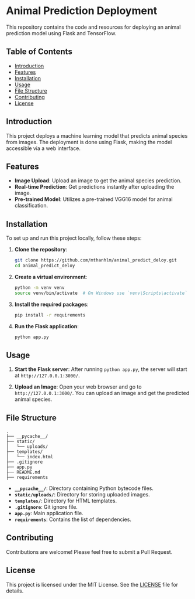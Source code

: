 # Animal Prediction Deployment

This repository contains the code and resources for deploying an animal prediction model using Flask and TensorFlow.

## Table of Contents

- [Introduction](#introduction)
- [Features](#features)
- [Installation](#installation)
- [Usage](#usage)
- [File Structure](#file-structure)
- [Contributing](#contributing)
- [License](#license)

## Introduction

This project deploys a machine learning model that predicts animal species from images. The deployment is done using Flask, making the model accessible via a web interface.

## Features

- **Image Upload**: Upload an image to get the animal species prediction.
- **Real-time Prediction**: Get predictions instantly after uploading the image.
- **Pre-trained Model**: Utilizes a pre-trained VGG16 model for animal classification.

## Installation

To set up and run this project locally, follow these steps:

1. **Clone the repository**:
   ```bash
   git clone https://github.com/mthanhlm/animal_predict_deloy.git
   cd animal_predict_deloy
   ```

2. **Create a virtual environment**:
   ```bash
   python -m venv venv
   source venv/bin/activate  # On Windows use `venv\Scripts\activate`
   ```

3. **Install the required packages**:
   ```bash
   pip install -r requirements
   ```

4. **Run the Flask application**:
   ```bash
   python app.py
   ```

## Usage

1. **Start the Flask server**:
   After running `python app.py`, the server will start at `http://127.0.0.1:3000/`.

2. **Upload an Image**:
   Open your web browser and go to `http://127.0.0.1:3000/`. You can upload an image and get the predicted animal species.

## File Structure

```plaintext
.
├── __pycache__/
├── static/
│   └── uploads/
├── templates/
│   └── index.html
├── .gitignore
├── app.py
├── README.md
├── requirements
```

- **`__pycache__/`**: Directory containing Python bytecode files.
- **`static/uploads/`**: Directory for storing uploaded images.
- **`templates/`**: Directory for HTML templates.
- **`.gitignore`**: Git ignore file.
- **`app.py`**: Main application file.
- **`requirements`**: Contains the list of dependencies.

## Contributing

Contributions are welcome! Please feel free to submit a Pull Request.

## License

This project is licensed under the MIT License. See the [LICENSE](LICENSE) file for details.

